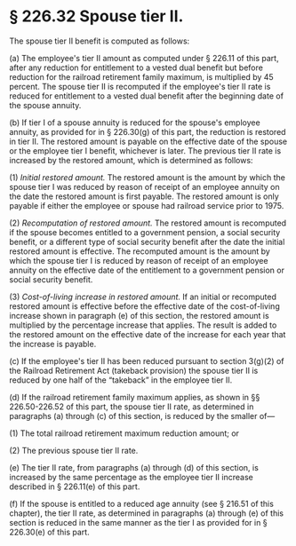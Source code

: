 # § 226.32   Spouse tier II.

The spouse tier II benefit is computed as follows:


(a) The employee's tier II amount as computed under § 226.11 of this part, after any reduction for entitlement to a vested dual benefit but before reduction for the railroad retirement family maximum, is multiplied by 45 percent. The spouse tier II is recomputed if the employee's tier II rate is reduced for entitlement to a vested dual benefit after the beginning date of the spouse annuity.


(b) If tier I of a spouse annuity is reduced for the spouse's employee annuity, as provided for in § 226.30(g) of this part, the reduction is restored in tier II. The restored amount is payable on the effective date of the spouse or the employee tier I benefit, whichever is later. The previous tier II rate is increased by the restored amount, which is determined as follows:


(1) *Initial restored amount.* The restored amount is the amount by which the spouse tier I was reduced by reason of receipt of an employee annuity on the date the restored amount is first payable. The restored amount is only payable if either the employee or spouse had railroad service prior to 1975.


(2) *Recomputation of restored amount.* The restored amount is recomputed if the spouse becomes entitled to a government pension, a social security benefit, or a different type of social security benefit after the date the initial restored amount is effective. The recomputed amount is the amount by which the spouse tier I is reduced by reason of receipt of an employee annuity on the effective date of the entitlement to a government pension or social security benefit.


(3) *Cost-of-living increase in restored amount.* If an initial or recomputed restored amount is effective before the effective date of the cost-of-living increase shown in paragraph (e) of this section, the restored amount is multiplied by the percentage increase that applies. The result is added to the restored amount on the effective date of the increase for each year that the increase is payable.


(c) If the employee's tier II has been reduced pursuant to section 3(g)(2) of the Railroad Retirement Act (takeback provision) the spouse tier II is reduced by one half of the “takeback” in the employee tier II.


(d) If the railroad retirement family maximum applies, as shown in §§ 226.50-226.52 of this part, the spouse tier II rate, as determined in paragraphs (a) through (c) of this section, is reduced by the smaller of—


(1) The total railroad retirement maximum reduction amount; or


(2) The previous spouse tier II rate.


(e) The tier II rate, from paragraphs (a) through (d) of this section, is increased by the same percentage as the employee tier II increase described in § 226.11(e) of this part.


(f) If the spouse is entitled to a reduced age annuity (see § 216.51 of this chapter), the tier II rate, as determined in paragraphs (a) through (e) of this section is reduced in the same manner as the tier I as provided for in § 226.30(e) of this part.


